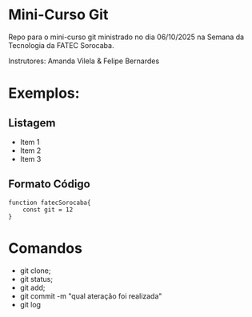 # Mini-Curso Git
Repo para o mini-curso git ministrado no dia 06/10/2025 na Semana da Tecnologia da FATEC Sorocaba.

Instrutores: Amanda Vilela & Felipe Bernardes

# Exemplos:

## Listagem
- Item 1
- Item 2
- Item 3

## Formato Código
````
function fatecSorocaba{
    const git = 12
}
````
# Comandos
- git clone;
- git status;
- git add;
- git commit -m "qual ateração foi realizada"
- git log
